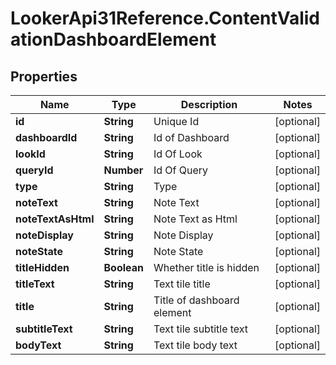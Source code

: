 # LookerApi31Reference.ContentValidationDashboardElement

## Properties
Name | Type | Description | Notes
------------ | ------------- | ------------- | -------------
**id** | **String** | Unique Id | [optional] 
**dashboardId** | **String** | Id of Dashboard | [optional] 
**lookId** | **String** | Id Of Look | [optional] 
**queryId** | **Number** | Id Of Query | [optional] 
**type** | **String** | Type | [optional] 
**noteText** | **String** | Note Text | [optional] 
**noteTextAsHtml** | **String** | Note Text as Html | [optional] 
**noteDisplay** | **String** | Note Display | [optional] 
**noteState** | **String** | Note State | [optional] 
**titleHidden** | **Boolean** | Whether title is hidden | [optional] 
**titleText** | **String** | Text tile title | [optional] 
**title** | **String** | Title of dashboard element | [optional] 
**subtitleText** | **String** | Text tile subtitle text | [optional] 
**bodyText** | **String** | Text tile body text | [optional] 


